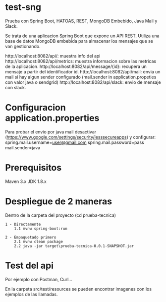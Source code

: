 # test-sng
Prueba con Spring Boot, HATOAS, REST, MongoDB Embebido, Java Mail y Slack.

Se trata de una aplicacion Spring Boot que expone un API REST.
Utiliza una base de datos MongoDB embebida para almacenar los mensajes que se van gestionando.

http://localhost:8082/api/: muestra info del api
http://localhost:8082/api/metrics: muestra informacion sobre las metricas de la aplicacion.
http://localhost:8082/api/message/{id}: recupera un mensaje a partir del identificador id.
http://localhost:8082/api/mail: envia un mail si hay algun sender configurado (mail.sender in application.propeties con valor java o sendgrid)
http://localhost:8082/api/slack: envio de mensaje con slack.

# Configuracion application.properties

Para probar el envio por java mail desactivar (https://www.google.com/settings/security/lesssecureapps) y configurar:
spring.mail.username=user@gmail.com
spring.mail.password=pass
mail.sender=java

# Prerequisitos
Maven 3.x
JDK 1.8.x

# Despliegue de 2 maneras
Dentro de la carpeta del proyecto (cd prueba-tecnica)

	1 - Directamente
		1.1 mvnw spring-boot:run
		
	2 - Empaquetado primero 
		2.1 mvnw clean package 
		2.2 java -jar target\prueba-tecnica-0.0.1-SNAPSHOT.jar  
		

# Test del api
Por ejemplo con Postman, Curl...

En la carpeta src/test/resources se pueden encontrar imagenes con los ejemplos de las llamadas.

